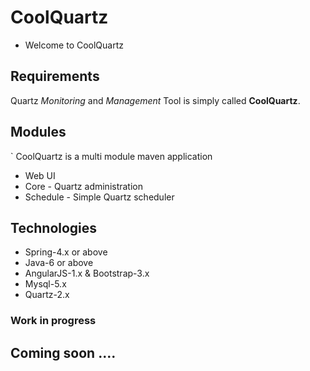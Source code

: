# CoolQuartz
* Welcome to CoolQuartz


## Requirements
 Quartz *Monitoring* and *Management* Tool is simply called **CoolQuartz**.
 

## Modules
` CoolQuartz is a multi module maven application
- Web UI 
- Core - Quartz administration
- Schedule - Simple Quartz scheduler

## Technologies
* Spring-4.x or above
* Java-6 or above
* AngularJS-1.x & Bootstrap-3.x
* Mysql-5.x
* Quartz-2.x 



### Work in progress 

## Coming soon ....


